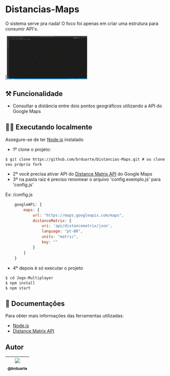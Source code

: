 # Distancias-Maps

O sistema serve pra nada! O foco foi apenas em criar uma estrutura para consumir API's.

|<img width="50%" src="https://github.com/brduarte/Distancias-Maps/blob/master/img.gif">

## ⚒️ Funcionalidade
  
  - Consultar a distância entre dois pontos geográficos utilizando a API do Google Maps

## 👨‍💻 Executando localmente 

Assegure-se de ter [Node.js](http://nodejs.org/) instalado

- 1º clone o projeto:

```shell script
$ git clone https://github.com/brduarte/Distancias-Maps.git # ou clone seu próprio fork
```

- 2º você precisa ativar API do [Distance Matrix API](https://developers.google.com/maps/documentation/distance-matrix/start) do Google Maps
- 3º na pasta raiz é preciso renomear o arquivo 'config.exemplo.js' para 'config.js'

Ex: /config.js
```js script
    googleAPi: {
        maps: {
            url: "https://maps.googleapis.com/maps",
            distanceMatrix: {
                uri: 'api/distancematrix/json',
                language: "pt-BR",
                units: "matric",
                key: ""
            }
        }
    }
```

- 4º depois é só executar o projeto

```shell script
$ cd Jogo-Multiplayer
$ npm install
$ npm start
```

## 📝 Documentações 

Para obter mais informações das ferramentas utilizadas:

- [Node.js](https://nodejs.org/en/docs/)
- [Distance Matrix API](https://developers.google.com/maps/documentation/distance-matrix/start)

## Autor

| [<img width="125px" src="https://avatars2.githubusercontent.com/u/29002558?v=4"><br><sub>@brduarte</sub>](https://github.com/brduarte)|
| :---: |
